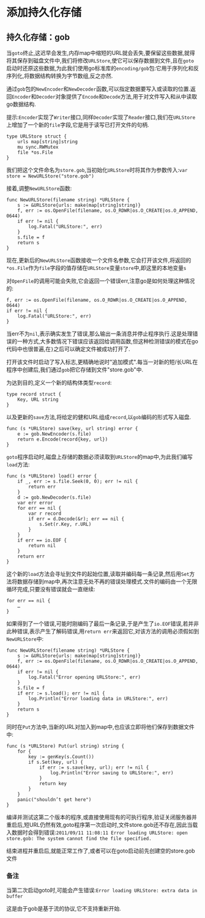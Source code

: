 # 添加持久化存储
## 持久化存储：gob
当`goto`终止,这迟早会发生,内存map中缩短的URL就会丢失,要保留这些数据,就得将其保存到磁盘文件中,我们将修改`URLStore`,使它可以保存数据到文件,且在`goto`启动时还原这些数据,为此我们使用go标准库的`encoding/gob`包:它用于序列化和反序列化,将数据结构转换为字节数组,反之亦然.

通过`gob`包的`NewEncoder`和`NewDecoder`函数,可以指定数据要写入或读取的位置.返回`Encoder`和`Decoder`对象提供了`Encode`和`Decode`方法,用于对文件写入和从中读取go数据结构.

提示:`Encoder`实现了`Writer`接口,同样`Decoder`实现了`Reader`接口,我们在`URLStore`上增加了一个新的`file`字段,它是用于读写已打开文件的句柄.
```
type URLStore struct {
    urls map[string]string
    mu sync.RWMutex
    file *os.File
}
```
我们把这个文件命名为`store.gob`,当初始化`URLStore`时将其作为参数传入:`var store = NewURLStore("store.gob")`

接着,调整`NewURLStore`函数:
```
func NewURLStore(filename string) *URLStore {
    s := &URLStore{urls: make(map[string]string)}
    f, err := os.OpenFile(filename, os.O_RDWR|os.O_CREATE|os.O_APPEND, 0644)
    if err != nil {
        log.Fatal("URLStore:", err)
    }
    s.file = f
    return s
}
```

现在,更新后的`NewURLStore`函数接收一个文件名参数,它会打开该文件,将返回的`*os.File`作为`file`字段的值存储在`URLStore`变量`store`中,即这里的本地变量`s`

对`OpenFile`的调用可能会失败,它会返回一个错误err,注意go是如何处理这种情况的:
```
f, err := os.OpenFile(filename, os.O_RDWR|os.O_CREATE|os.O_APPEND, 0644)
if err != nil {
    log.Fatal("URLStore:", err)
}
```

当err不为`nil`,表示确实发生了错误,那么输出一条消息并停止程序执行.这是处理错误的一种方式,大多数情况下错误应该返回给调用函数,但这种检测错误的模式在go代码中也很普遍,在`}`之后可以确定文件被成功打开了.

打开该文件时启动了写入标志,更精确地说时"追加模式".每当一对新的短/长URL在程序中创建后,我们通过`gob`把它存储到文件"store.gob"中.

为达到目的,定义一个新的结构体类型`record`:
```
type record struct {
    Key, URL string
}
```

以及更新的`save`方法,将给定的健和URL组成`record`,以`gob`编码的形式写入磁盘.
```
func (s *URLStore) save(key, url string) error {
    e := gob.NewEncoder(s.file)
    return e.Encode(record{key, url})
}
```

`goto`程序启动时,磁盘上存储的数据必须读取到`URLStore`的map中,为此我们编写`load`方法:
```
func (s *URLStore) load() error {
    if _, err := s.file.Seek(0, 0); err != nil {
        return err
    }
    d := gob.NewDecoder(s.file)
    var err error
    for err == nil {
        var r record
        if err = d.Decode(&r); err == nil {
            s.Set(r.Key, r.URL)
        }
    }
    if err == io.EOF {
        return nil
    }
    return err
}
```

这个新的`load`方法会寻址到文件的起始位置,读取并编码每一条记录,然后用`Set`方法将数据存储到map中,再次注意无处不再的错误处理模式.文件的编码由一个无限循环完成,只要没有错误就会一直继续:
```
for err == nil {
    …
}
```

如果得到了一个错误,可能时刚编码了最后一条记录,于是产生了`io.EOF`错误,若并非此种错误,表示产生了解码错误,用`return err`来返回它,对该方法的调用必须假如到`NewURLStore`中:
```
func NewURLStore(filename string) *URLStore {
    s := &URLStore{urls: make(map[string]string)}
    f, err := os.OpenFile(filename, os.O_RDWR|os.O_CREATE|os.O_APPEND, 0644)
    if err != nil {
        log.Fatal("Error opening URLStore:", err)
    }
    s.file = f
    if err := s.load(); err != nil {
        log.Println("Error loading data in URLStore:", err)
    }
    return s
}
```

同时在`Put`方法中,当新的URL对加入到map中,也应该立即将他们保存到数据文件中:
```
func (s *URLStore) Put(url string) string {
    for {
        key := genKey(s.Count())
        if s.Set(key, url) {
            if err := s.save(key, url); err != nil {
                log.Println("Error saving to URLStore:", err)
            }
            return key
        }
    }
    panic("shouldn’t get here")
}
```

编译并测试这第二个版本的程序,或直接使用现有的可执行程序,验证关闭服务器并重启后,短URL仍然有效,goto程序第一次启动时,文件store.gob还不存在,因此当载入数据时会得到错误:`2011/09/11 11:08:11 Error loading URLStore: open store.gob: The system cannot find the file specified.`

结束进程并重启后,就能正常工作了,或者可以在goto启动前先创建空的store.gob文件

### 备注
当第二次启动goto时,可能会产生错误:`Error loading URLStore: extra data in buffer`

这是由于gob是基于流的协议,它不支持重新开始.
